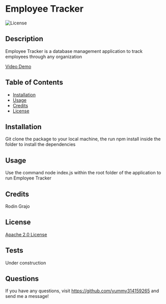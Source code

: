 
  # Employee Tracker 
  ![License](https://img.shields.io/badge/License-Apache%202.0-blue.svg)

  ## Description
  
  Employee Tracker is a database management application to track employees through any organization

  [Video Demo](https://watch.screencastify.com/v/mZJmOHiQjIQk2JIWK9fn)
  
  ## Table of Contents
  
  - [Installation](#installation)
  - [Usage](#usage)
  - [Credits](#credits)
  - [License](#license)
  
  ## Installation
  
  Git clone the package to your local machine, the run npm install inside the folder to install the dependencies
  
  ## Usage
  
  Use the command node index.js within the root folder of the application to run Employee Tracker

  ## Credits
  
  Rodin Grajo
  
  ## License

  [Apache 2.0 License](https://opensource.org/licenses/Apache-2.0)

  ## Tests
  
  Under construction
  
  ## Questions
  If you have any questions, visit https://github.com/yummy314159265 and send me a message!
